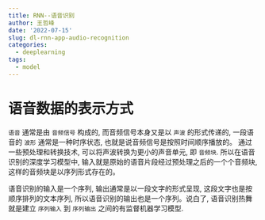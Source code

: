 ```yaml
---
title: RNN--语音识别
author: 王哲峰
date: '2022-07-15'
slug: dl-rnn-app-audio-recognition
categories:
  - deeplearning
tags:
  - model
---
```


# 语音数据的表示方式

`语音` 通常是由 `音频信号` 构成的, 而音频信号本身又是以 `声波` 的形式传递的, 
一段语音的 `波形` 通常是一种时序状态, 也就是说音频信号是按照时间顺序播放的。
通过一些预处理和转换技术, 可以将声波转换为更小的声音单元, 即 `音频块`. 
所以在语音识别的深度学习模型中, 输入就是原始的语音片段经过预处理之后的一个个音频块, 
这样的音频块是以序列形式存在的。

语音识别的输入是一个序列, 输出通常是以一段文字的形式呈现, 这段文字也是按顺序排列的文本序列, 
所以语音识别的输出也是一个序列。说白了, 语音识别热舞就是建立 `序列输入` 到 `序列输出` 
之间的有监督机器学习模型.

